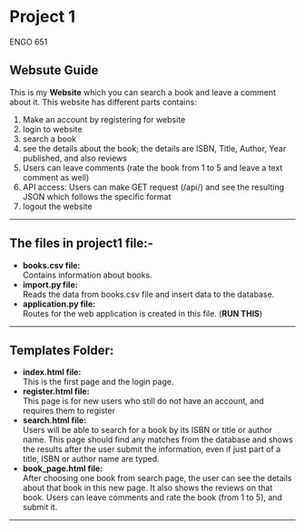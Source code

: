 
# Project 1

ENGO 651  
## Websute Guide
This is my **Website** which you can search a book and leave a comment about it.
This website has different parts contains:
1. Make an account by registering for website
2. login to website 
3. search a book
4. see the details about the book; the details are ISBN, Title, Author, Year published, and also reviews
5. Users can leave comments (rate the book from 1 to 5 and leave a text comment as well)
6. API access: Users can make GET request (/api/<isbn>) and see the resulting JSON which follows the specific format
7. logout the website


---
## The files in project1 file:- 
  
- **books.csv file:**   
Contains information about books.  
- **import.py file:**   
Reads the data from books.csv file and insert data to the database.
- **application.py file:**  
Routes for the web application is created in this file.  (**RUN THIS**)
---


## Templates Folder:  
- **index.html file:**  
This is the first page and the login page.  
- **register.html file:**  
This page is for new users who still do not have an account, and requires them to register
- **search.html file:**  
Users will be able to search for a book by its ISBN or title or author name. 
This page should find any matches from the database and shows the results after the user submit the information, even if just part of a title, ISBN or author name are typed.  
- **book_page.html file:**  
After choosing one book from search page, the user can see the details about that book in this new page. 
It also shows the reviews on that book. 
Users can leave comments and rate the book (from 1 to 5), and submit it.  
---
